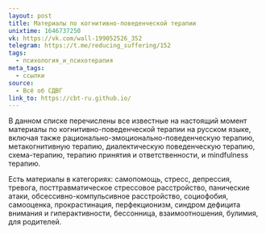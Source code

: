 ```yaml
---
layout: post
title: Материалы по когнитивно-поведенческой терапии
unixtime: 1646737250
vk: https://vk.com/wall-199052526_352
telegram: https://t.me/reducing_suffering/152
tags:
  - психология_и_психотерапия
meta_tags:
  - ссылки
source:
  - Всё об СДВГ
link_to: https://cbt-ru.github.io/
---
```

В данном списке перечислены все известные на настоящий момент материалы по когнитивно-поведенческой терапии на русском языке, включая также рационально-эмоционально-поведенческую терапию, метакогнитивную терапию, диалектическую поведенческую терапию, схема-терапию, терапию принятия и ответственности, и mindfulness терапию.

Есть материалы в категориях: самопомощь, стресс, депрессия, тревога, посттравматическое стрессовое расстройство, панические атаки, обсессивно-компульсивное расстройство, социофобия, самооценка, прокрастинация, перфекционизм, синдром дефицита внимания и гиперактивности, бессонница, взаимоотношения, булимия, для родителей.